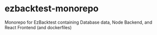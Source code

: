 # ezbacktest-monorepo

Monorepo for EzBacktest containing Database data, Node Backend, and React Frontend (and dockerfiles)